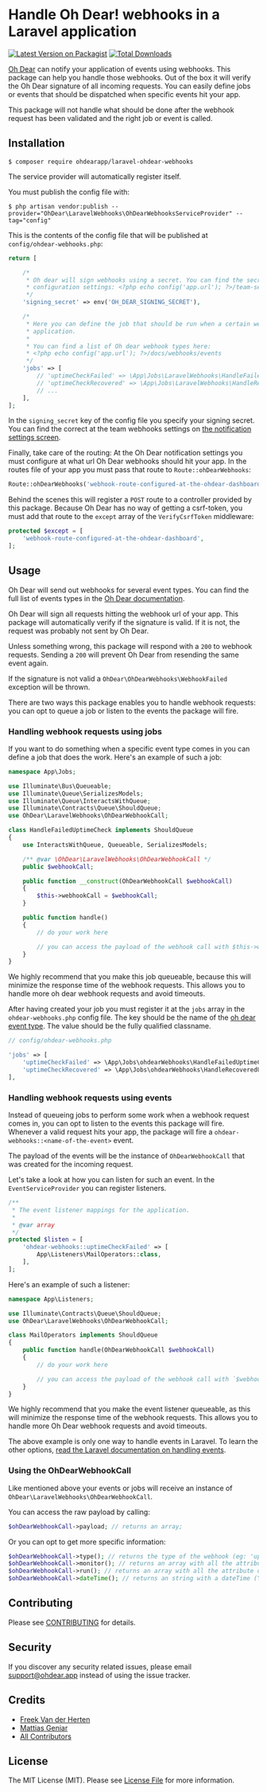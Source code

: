 # Handle Oh Dear! webhooks in a Laravel application

[![Latest Version on Packagist](https://img.shields.io/packagist/v/ohdearapp/laravel-ohdear-webhooks.svg?style=flat-square)](https://packagist.org/packages/ohdearapp/laravel-ohdear-webhooks)
[![Total Downloads](https://img.shields.io/packagist/dt/ohdearapp/laravel-ohdear-webhooks.svg?style=flat-square)](https://packagist.org/packages/ohdearapp/laravel-ohdear-webhooks)

[Oh Dear](https://ohdear.app) can notify your application of events using webhooks. This package can help you handle those webhooks. Out of the box it will verify the Oh Dear signature of all incoming requests. You can easily define jobs or events that should be dispatched when specific events hit your app.

This package will not handle what should be done after the webhook request has been validated and the right job or event is called.

## Installation

```
$ composer require ohdearapp/laravel-ohdear-webhooks
```

The service provider will automatically register itself.

You must publish the config file with:

```
$ php artisan vendor:publish --provider="OhDear\LaravelWebhooks\OhDearWebhooksServiceProvider" --tag="config"
```

This is the contents of the config file that will be published at `config/ohdear-webhooks.php`:

```php
return [

    /*
     * Oh dear will sign webhooks using a secret. You can find the secret used at the webhook
     * configuration settings: <?php echo config('app.url'); ?>/team-settings/notifications#webhooks
     */
    'signing_secret' => env('OH_DEAR_SIGNING_SECRET'),

    /*
     * Here you can define the job that should be run when a certain webhook hits your .
     * application.
     *
     * You can find a list of Oh dear webhook types here:
     * <?php echo config('app.url'); ?>/docs/webhooks/events
     */
    'jobs' => [
        // 'uptimeCheckFailed' => \App\Jobs\LaravelWebhooks\HandleFailedUptimeCheck::class,
        // 'uptimeCheckRecovered' => \App\Jobs\LaravelWebhooks\HandleRecoveredUptimeCheck::class,
        // ...
    ],
];
```

In the `signing_secret` key of the config file you specify your signing secret. You can find the correct at the team webhooks settings on [the notification settings screen](/team-settings/notifications).

Finally, take care of the routing: At the Oh Dear notification settings you must configure at what url Oh Dear webhooks should hit your app. In the routes file of your app you must pass that route to `Route::ohDearWebhooks`:

```php
Route::ohDearWebhooks('webhook-route-configured-at-the-ohdear-dashboard');
```

Behind the scenes this will register a `POST` route to a controller provided by this package. Because Oh Dear has no way of getting a csrf-token, you must add that route to the `except` array of the `VerifyCsrfToken` middleware:

```php
protected $except = [
    'webhook-route-configured-at-the-ohdear-dashboard',
];
```

## Usage

Oh Dear will send out webhooks for several event types. You can find the full list of events types in the [Oh Dear documentation](events).

Oh Dear will sign all requests hitting the webhook url of your app. This package will automatically verify if the signature is valid. If it is not, the request was probably not sent by Oh Dear.

Unless something wrong, this package will respond with a `200` to webhook requests. Sending a `200` will prevent Oh Dear from resending the same event again.

If the signature is not valid a `OhDear\OhDearWebhooks\WebhookFailed` exception will be thrown.

There are two ways this package enables you to handle webhook requests: you can opt to queue a job or listen to the events the package will fire.

### Handling webhook requests using jobs

If you want to do something when a specific event type comes in you can define a job that does the work. Here's an example of such a job:

```php
namespace App\Jobs;

use Illuminate\Bus\Queueable;
use Illuminate\Queue\SerializesModels;
use Illuminate\Queue\InteractsWithQueue;
use Illuminate\Contracts\Queue\ShouldQueue;
use OhDear\LaravelWebhooks\OhDearWebhookCall;

class HandleFailedUptimeCheck implements ShouldQueue
{
    use InteractsWithQueue, Queueable, SerializesModels;

    /** @var \OhDear\LaravelWebhooks\OhDearWebhookCall */
    public $webhookCall;

    public function __construct(OhDearWebhookCall $webhookCall)
    {
        $this->webhookCall = $webhookCall;
    }

    public function handle()
    {
        // do your work here

        // you can access the payload of the webhook call with $this->webhookCall->payload
    }
}
```

We highly recommend that you make this job queueable, because this will minimize the response time of the webhook requests. This allows you to handle more oh dear webhook requests and avoid timeouts.

After having created your job you must register it at the `jobs` array in the `ohdear-webhooks.php` config file. The key should be the name of the [oh dear event type](events). The value should be the fully qualified classname.

```php
// config/ohdear-webhooks.php

'jobs' => [
    'uptimeCheckFailed' => \App\Jobs\ohdearWebhooks\HandleFailedUptimeCheck::class,
    'uptimeCheckRecovered' => \App\Jobs\ohdearWebhooks\HandleRecoveredUptimeCheck::class,
],
```

### Handling webhook requests using events

Instead of queueing jobs to perform some work when a webhook request comes in, you can opt to listen to the events this package will fire. Whenever a valid request hits your app, the package will fire a `ohdear-webhooks::<name-of-the-event>` event.

The payload of the events will be the instance of `OhDearWebhookCall` that was created for the incoming request.

Let's take a look at how you can listen for such an event. In the `EventServiceProvider` you can register listeners.

```php
/**
 * The event listener mappings for the application.
 *
 * @var array
 */
protected $listen = [
    'ohdear-webhooks::uptimeCheckFailed' => [
        App\Listeners\MailOperators::class,
    ],
];
```

Here's an example of such a listener:

```php
namespace App\Listeners;

use Illuminate\Contracts\Queue\ShouldQueue;
use OhDear\LaravelWebhooks\OhDearWebhookCall;

class MailOperators implements ShouldQueue
{
    public function handle(OhDearWebhookCall $webhookCall)
    {
        // do your work here

        // you can access the payload of the webhook call with `$webhookCall->payload`
    }
}
```

We highly recommend that you make the event listener queueable, as this will minimize the response time of the webhook requests. This allows you to handle more Oh Dear webhook requests and avoid timeouts.

The above example is only one way to handle events in Laravel. To learn the other options, [read the Laravel documentation on handling events](https://laravel.com/docs/5.5/events).

### Using the OhDearWebhookCall

Like mentioned above your events or jobs will receive an instance of `OhDear\LaravelWebhooks\OhDearWebhookCall`.

You can access the raw payload by calling:

```php
$ohDearWebhookCall->payload; // returns an array;
```

Or you can opt to get more specific information:

```php
$ohDearWebhookCall->type(); // returns the type of the webhook (eg: 'uptimeCheckFailed');
$ohDearWebhookCall->monitor(); // returns an array with all the attribute of the monitor;
$ohDearWebhookCall->run(); // returns an array with all the attribute of the run;
$ohDearWebhookCall->dateTime(); // returns an string with a dateTime (Ymdhis) when Oh Dear generated this webhook call;
```

## Contributing

Please see [CONTRIBUTING](CONTRIBUTING.md) for details.

## Security

If you discover any security related issues, please email support@ohdear.app instead of using the issue tracker.

## Credits

- [Freek Van der Herten](https://github.com/freekmurze)
- [Mattias Geniar](https://github.com/mattiasgeniar)
- [All Contributors](../../contributors)

## License

The MIT License (MIT). Please see [License File](LICENSE.md) for more information.
